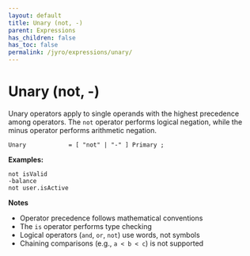 ```yaml
---
layout: default
title: Unary (not, -)
parent: Expressions
has_children: false
has_toc: false
permalink: /jyro/expressions/unary/
---
```


# Unary (not, -)

Unary operators apply to single operands with the highest precedence among operators. The `not` operator performs logical negation, while the minus operator performs arithmetic negation.

```
Unary            = [ "not" | "-" ] Primary ;
```

**Examples:**
```jyro
not isValid
-balance
not user.isActive
```

**Notes**
- Operator precedence follows mathematical conventions
- The `is` operator performs type checking
- Logical operators (`and`, `or`, `not`) use words, not symbols
- Chaining comparisons (e.g., `a < b < c`) is not supported